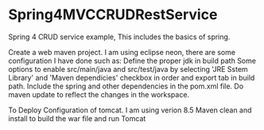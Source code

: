 # Spring4MVCCRUDRestService
Spring 4 CRUD service example, This includes the basics of spring.

Create a web maven project.
I am using eclipse neon, there are some configuration I have done such as:
Define the proper jdk in build path
Some options to enable src/main/java and src/test/java by selecting 'JRE Sstem Library' and 'Maven dependicies' checkbox in order and export tab in build path.
Include the spring and other dependencies in the pom.xml file. Do maven update to reflect the changes in the workspace.

To Deploy
Configuration of tomcat. I am using verion 8.5
Maven clean and install to build the war file and run Tomcat
